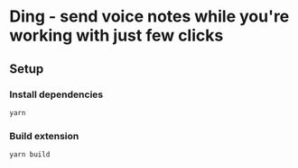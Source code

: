 # Ding - send voice notes while you're working with just few clicks

## Setup

### Install dependencies

```sh
yarn
```

### Build extension

```
yarn build
```
